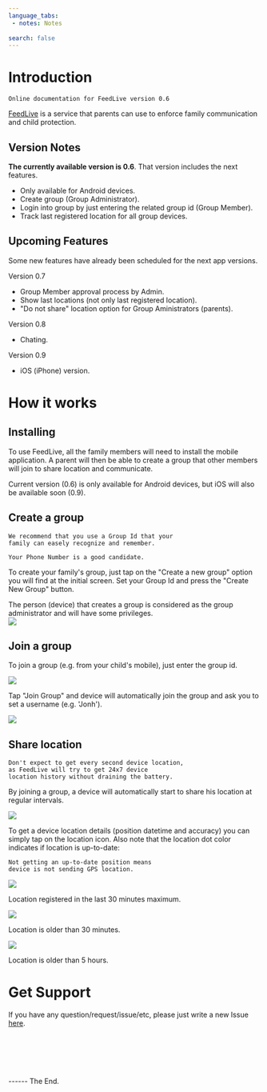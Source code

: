 ```yaml
---
language_tabs:
 - notes: Notes
 
search: false
---
```


# Introduction

```notes
Online documentation for FeedLive version 0.6  
```

[FeedLive](http://www.feedlive.com) is a service that parents can use to enforce family communication and child protection. 


## Version Notes

**The currently available version is 0.6**. That version includes the next features.

- Only available for Android devices.
- Create group (Group Administrator).
- Login into group by just entering the related group id (Group Member).
- Track last registered location for all group devices.


## Upcoming Features

Some new features have already been scheduled for the next app versions.

Version 0.7

- Group Member approval process by Admin.
- Show last locations (not only last registered location).
- "Do not share" location option for Group Aministrators (parents).


Version 0.8

- Chating.

Version 0.9

- iOS (iPhone) version.


# How it works

## Installing

To use FeedLive, all the family members will need to install the mobile application. A parent will then be able to create a group that other members will join to share location and communicate.

<aside class="warning">
Current version (0.6) is only available for Android devices, but iOS will also be available soon (0.9).
</aside>


## Create a group

```notes
We recommend that you use a Group Id that your 
family can easely recognize and remember.

Your Phone Number is a good candidate.
```

To create your family's group, just tap on the "Create a new group" option you will find at the initial screen. Set your Group Id and press the "Create New Group" button.

<aside class="notice">
The person (device) that creates a group is considered as the group administrator and will have some privileges.
</aside>

<img src="images/feedlive_create_group.jpg" class="img-photo" />


## Join a group

To join a group (e.g. from your child's mobile), just enter the group id. 

<img src="images/feedlive_join_group.jpg" class="img-photo" />

Tap "Join Group" and device will automatically join the group and ask you to set a username (e.g. 'Jonh').

<img src="images/feedlive_join_group_username.jpg" class="img-photo" />


## Share location

```notes
Don't expect to get every second device location, 
as FeedLive will try to get 24x7 device 
location history without draining the battery.
```

By joining a group, a device will automatically start to share his location at regular intervals. 

<img src="images/feedlive_map.jpg" class="img-photo" />

To get a device location details (position datetime and accuracy) you can simply tap on the location icon. Also note that the location dot color indicates if location is up-to-date:

```notes
Not getting an up-to-date position means
device is not sending GPS location.
```

<img src="images/feedlive_dot_green.png" style="align:left; margin-left:0; margin-bottom:0"/>

Location registered in the last 30 minutes maximum.

<img src="images/feedlive_dot_orange.png" style="align:left; margin-left:0; margin-bottom:0"/>

Location is older than 30 minutes.

<img src="images/feedlive_dot_red.png" style="align:left; margin-left:0; margin-bottom:0"/>

Location is older than 5 hours.

# Get Support

If you have any question/request/issue/etc, please just write a new Issue [here](https://github.com/NachoColl/com.feedlive.help/issues).

<br/>
<br/>
<br/>
<br/>
<br/>
------ The End.